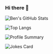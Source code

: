 ### Hi there 👋

![Ben's GitHub Stats](https://github-readme-stats.vercel.app/api?username=benranderson&show_icons=true)

![Top Langs](https://github-readme-stats.vercel.app/api/top-langs/?username=benranderson&layout=compact)

![Profile Summary](https://github-profile-summary-cards.vercel.app/api/cards/profile-details?username=benranderson)

![Jokes Card](https://readme-jokes.vercel.app/api?hideBorder)
